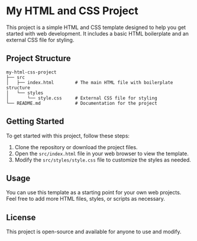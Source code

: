 # My HTML and CSS Project

This project is a simple HTML and CSS template designed to help you get started with web development. It includes a basic HTML boilerplate and an external CSS file for styling.

## Project Structure

```
my-html-css-project
├── src
│   ├── index.html        # The main HTML file with boilerplate structure
│   └── styles
│       └── style.css     # External CSS file for styling
└── README.md             # Documentation for the project
```

## Getting Started

To get started with this project, follow these steps:

1. Clone the repository or download the project files.
2. Open the `src/index.html` file in your web browser to view the template.
3. Modify the `src/styles/style.css` file to customize the styles as needed.

## Usage

You can use this template as a starting point for your own web projects. Feel free to add more HTML files, styles, or scripts as necessary.

## License

This project is open-source and available for anyone to use and modify.